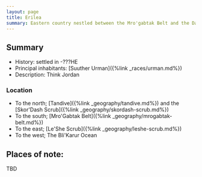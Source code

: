 ```yaml
---
layout: page
title: Erilea
summary: Eastern country nestled between the Mro'gabtak Belt and the Darak Wastes.
---
```


## Summary

- History: settled in -???HE
- Principal inhabitants: [Suuther Urman]({%link _races/urman.md%})
- Description: Think Jordan


### Location

- To the north; [Tandive]({%link _geography/tandive.md%}) and the [Skor'Dash Scrub]({%link _geography/skordash-scrub.md%})
- To the south; [Mro'Gabtak Belt]({%link _geography/mrogabtak-belt.md%})
- To the east; [Le'She Scrub]({%link _geography/leshe-scrub.md%})
- To the west; The Bli'Karur Ocean

## Places of note:

TBD